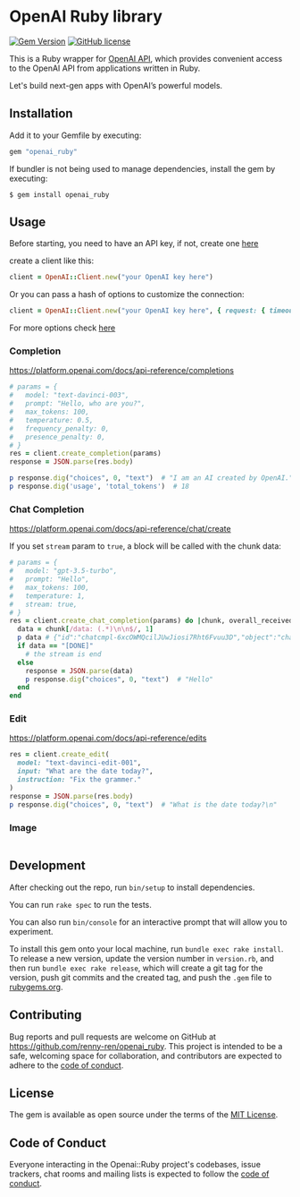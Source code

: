 # OpenAI Ruby library

[![Gem Version](https://badge.fury.io/rb/openai_ruby.svg)](https://badge.fury.io/rb/openai_ruby)
[![GitHub license](https://img.shields.io/badge/license-MIT-blue.svg)](https://github.com/renny-ren/openai_ruby/blob/main/LICENSE)

This is a Ruby wrapper for [OpenAI API](https://platform.openai.com/docs/api-reference), which provides convenient access to the OpenAI API from applications written in Ruby.

Let's build next-gen apps with OpenAI’s powerful models.

## Installation

Add it to your Gemfile by executing:

```ruby
gem "openai_ruby"
```

If bundler is not being used to manage dependencies, install the gem by executing:

    $ gem install openai_ruby

## Usage

Before starting, you need to have an API key, if not, create one [here](https://platform.openai.com/account/api-keys)

create a client like this:

```ruby
client = OpenAI::Client.new("your OpenAI key here")
```

Or you can pass a hash of options to customize the connection:

```ruby
client = OpenAI::Client.new("your OpenAI key here", { request: { timeout: 20 } })
```

For more options check [here](https://lostisland.github.io/faraday/#/customization/connection-options)

### Completion

https://platform.openai.com/docs/api-reference/completions

```ruby
# params = {
#   model: "text-davinci-003",
#   prompt: "Hello, who are you?",
#   max_tokens: 100,
#   temperature: 0.5,
#   frequency_penalty: 0,
#   presence_penalty: 0,
# }
res = client.create_completion(params)
response = JSON.parse(res.body)

p response.dig("choices", 0, "text")  # "I am an AI created by OpenAI."
p response.dig('usage', 'total_tokens')  # 18
```

### Chat Completion

https://platform.openai.com/docs/api-reference/chat/create

If you set `stream` param to `true`, a block will be called with the chunk data:

```ruby
# params = {
#   model: "gpt-3.5-turbo",
#   prompt: "Hello",
#   max_tokens: 100,
#   temperature: 1,
#   stream: true,
# }
res = client.create_chat_completion(params) do |chunk, overall_received_bytes, env|
  data = chunk[/data: (.*)\n\n$/, 1]
  p data # {"id":"chatcmpl-6xcOWMQcilJUwJiosi7Rht6Fvuu3D","object":"chat.completion.chunk","created":1679666960,"model":"gpt-3.5-turbo-0301","choices":[{"delta":{"content":"Hello"},"index":0,"finish_reason":null}]}
  if data == "[DONE]"
    # the stream is end
  else
    response = JSON.parse(data)
    p response.dig("choices", 0, "text")  # "Hello"
  end
end
```

### Edit

https://platform.openai.com/docs/api-reference/edits

```ruby
res = client.create_edit(
  model: "text-davinci-edit-001",
  input: "What are the date today?",
  instruction: "Fix the grammer."
)
response = JSON.parse(res.body)
p response.dig("choices", 0, "text")  # "What is the date today?\n"
```

### Image

```ruby

```

## Development

After checking out the repo, run `bin/setup` to install dependencies.

You can run `rake spec` to run the tests.

You can also run `bin/console` for an interactive prompt that will allow you to experiment.

To install this gem onto your local machine, run `bundle exec rake install`. To release a new version, update the version number in `version.rb`, and then run `bundle exec rake release`, which will create a git tag for the version, push git commits and the created tag, and push the `.gem` file to [rubygems.org](https://rubygems.org).

## Contributing

Bug reports and pull requests are welcome on GitHub at https://github.com/renny-ren/openai_ruby. This project is intended to be a safe, welcoming space for collaboration, and contributors are expected to adhere to the [code of conduct](https://github.com/renny-ren/openai_ruby/blob/main/CODE_OF_CONDUCT.md).

## License

The gem is available as open source under the terms of the [MIT License](https://opensource.org/licenses/MIT).

## Code of Conduct

Everyone interacting in the Openai::Ruby project's codebases, issue trackers, chat rooms and mailing lists is expected to follow the [code of conduct](https://github.com/renny-ren/openai_ruby/blob/main/CODE_OF_CONDUCT.md).
